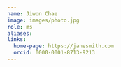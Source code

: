 ```yaml
---
name: Jiwon Chae
image: images/photo.jpg
role: ms
aliases:
links:
  home-page: https://janesmith.com
  orcid: 0000-0001-8713-9213
---
```


